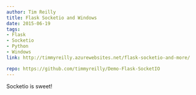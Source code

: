 ```yaml
---
author: Tim Reilly
title: Flask Socketio and Windows
date: 2015-06-19
tags: 
- Flask 
- Socketio 
- Python 
- Windows
link: http://timmyreilly.azurewebsites.net/flask-socketio-and-more/

repo: https://github.com/timmyreilly/Demo-Flask-SocketIO
---
```

Socketio is sweet!
